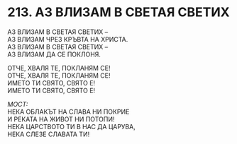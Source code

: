 # 213. АЗ ВЛИЗАМ В СВЕТАЯ СВЕТИХ  
  
АЗ ВЛИЗАМ В СВЕТАЯ СВЕТИХ –  
АЗ ВЛИЗАМ ЧРЕЗ КРЪВТА НА ХРИСТА.  
АЗ ВЛИЗАМ В СВЕТАЯ СВЕТИХ –  
АЗ ВЛИЗАМ ДА СЕ ПОКЛОНЯ.  
  
ОТЧЕ, ХВАЛЯ ТЕ, ПОКЛАНЯМ СЕ!  
ОТЧЕ, ХВАЛЯ ТЕ, ПОКЛАНЯМ СЕ!  
ИМЕТО ТИ СВЯТО, СВЯТО Е!  
ИМЕТО ТИ СВЯТО, СВЯТО Е!  
  
*МОСТ:*  
НЕКА ОБЛАКЪТ НА СЛАВА НИ ПОКРИЕ  
И РЕКАТА НА ЖИВОТ НИ ПОТОПИ!  
НЕКА ЦАРСТВОТО ТИ В НАС ДА ЦАРУВА,  
НЕКА СЛЕЗЕ СЛАВАТА ТИ!  


<DownloadsButton pdf="/pdf/213-az-vlizam-v-svetaya-svetih.pdf" />

<DownloadChordsButton pdf="/chords/213-az-vlizam-v-svetaya-svetih_akord.pdf"/>

